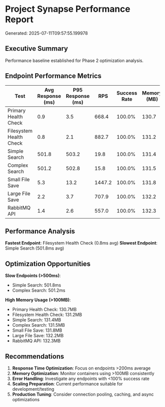 
# Project Synapse Performance Report
Generated: 2025-07-11T09:57:55.199978

## Executive Summary
Performance baseline established for Phase 2 optimization analysis.

## Endpoint Performance Metrics

| Test | Avg Response (ms) | P95 Response (ms) | RPS | Success Rate | Memory (MB) |
|------|-------------------|-------------------|-----|--------------|-------------|
| Primary Health Check | 0.9 | 3.5 | 668.4 | 100.0% | 130.7 |
| Filesystem Health Check | 0.8 | 2.1 | 882.7 | 100.0% | 131.2 |
| Simple Search | 501.8 | 503.2 | 19.8 | 100.0% | 131.4 |
| Complex Search | 501.2 | 502.8 | 15.8 | 100.0% | 131.5 |
| Small File Save | 5.3 | 13.2 | 1447.2 | 100.0% | 131.8 |
| Large File Save | 2.2 | 3.7 | 707.9 | 100.0% | 132.2 |
| RabbitMQ API | 1.4 | 2.6 | 557.0 | 100.0% | 132.3 |

## Performance Analysis

**Fastest Endpoint**: Filesystem Health Check (0.8ms avg)
**Slowest Endpoint**: Simple Search (501.8ms avg)

## Optimization Opportunities

**Slow Endpoints (>500ms)**:
- Simple Search: 501.8ms
- Complex Search: 501.2ms

**High Memory Usage (>100MB)**:
- Primary Health Check: 130.7MB
- Filesystem Health Check: 131.2MB
- Simple Search: 131.4MB
- Complex Search: 131.5MB
- Small File Save: 131.8MB
- Large File Save: 132.2MB
- RabbitMQ API: 132.3MB

## Recommendations

1. **Response Time Optimization**: Focus on endpoints >200ms average
2. **Memory Optimization**: Monitor containers using >100MB consistently
3. **Error Handling**: Investigate any endpoints with <100% success rate
4. **Scaling Preparation**: Current performance suitable for development/testing
5. **Production Tuning**: Consider connection pooling, caching, and async optimizations
